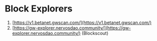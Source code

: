 # Block Explorers

1. [https://v1.betanet.gwscan.com/](https://v1.betanet.gwscan.com/)
2. [https://gw-explorer.nervosdao.community/](https://gw-explorer.nervosdao.community/) (Blockscout)

